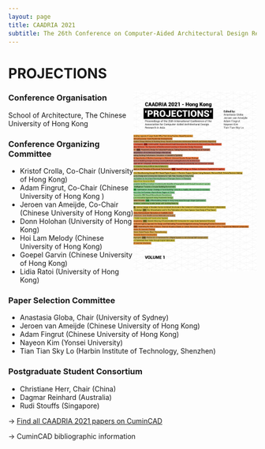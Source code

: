 ```yaml
---
layout: page
title: CAADRIA 2021
subtitle: The 26th Conference on Computer-Aided Architectural Design Research in Asia. 5-6 August, 2020. Bangkok, Thailand.
---
```


# PROJECTIONS

<img src="./caadria_cover_2021.jpg" width="250" align="right" />

### Conference Organisation
School of Architecture, The Chinese University of Hong Kong

### Conference Organizing Committee
* Kristof Crolla, Co-Chair (University of Hong Kong)
* Adam Fingrut, Co-Chair (Chinese University of Hong Kong )
* Jeroen van Ameijde, Co-Chair (Chinese University of Hong Kong)
* Donn Holohan (University of Hong Kong)
* Hoi Lam Melody (Chinese University of Hong Kong)
* Goepel Garvin (Chinese University of Hong Kong)
* Lidia Ratoi (University of Hong Kong)

### Paper Selection Committee
* Anastasia Globa, Chair (University of Sydney)
* Jeroen van Ameijde (Chinese University of Hong Kong)
* Adam Fingrut (Chinese University of Hong Kong)
* Nayeon Kim (Yonsei University)
* Tian Tian Sky Lo (Harbin Institute of Technology, Shenzhen) 

### Postgraduate Student Consortium
* Christiane Herr, Chair (China)
* Dagmar Reinhard (Australia)
* Rudi Stouffs (Singapore)

&rarr; [Find all CAADRIA 2021 papers on CuminCAD](http://papers.cumincad.org/cgi-bin/works/Search?search=series%3ACAADRIA+year%3A2021)

&rarr; CuminCAD bibliographic information

